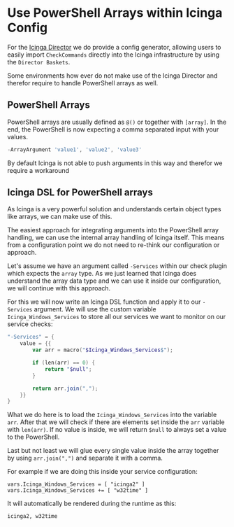 # Use PowerShell Arrays within Icinga Config

For the [Icinga Director](https://icinga.com/docs/director/latest/) we do provide a config generator, allowing users to easily import `CheckCommands` directly into the Icinga infrastructure by using the `Director Baskets`.

Some environments how ever do not make use of the Icinga Director and therefor require to handle PowerShell arrays as well.

## PowerShell Arrays

PowerShell arrays are usually defined as `@()` or together with `[array]`. In the end, the PowerShell is now expecting a comma separated input with your values.

```powershell
-ArrayArgument 'value1', 'value2', 'value3'
```

By default Icinga is not able to push arguments in this way and therefor we require a workaround

## Icinga DSL for PowerShell arrays

As Icinga is a very powerful solution and understands certain object types like arrays, we can make use of this.

The easiest approach for integrating arguments into the PowerShell array handling, we can use the internal array handling of Icinga itself. This means from a configuration point we do not need to re-think our configuration or approach.

Let's assume we have an argument called `-Services` within our check plugin which expects the `array` type. As we just learned that Icinga does understand the array data type and we can use it inside our configuration, we will continue with this approach.

For this we will now write an Icinga DSL function and apply it to our `-Services` argument. We will use the custom variable `Icinga_Windows_Services` to store all our services we want to monitor on our service checks:

```powershell
"-Services" = {
    value = {{
        var arr = macro("$Icinga_Windows_Services$");

        if (len(arr) == 0) {
            return "$null";
        }

        return arr.join(",");
    }}
}
```

What we do here is to load the `Icinga_Windows_Services` into the variable `arr`. After that we will check if there are elements set inside the `arr` variable with `len(arr)`. If no value is inside, we will return `$null` to always set a value to the PowerShell.

Last but not least we will glue every single value inside the array together by using `arr.join(",")` and separate it with a comma.

For example if we are doing this inside your service configuration:

```
vars.Icinga_Windows_Services = [ "icinga2" ]
vars.Icinga_Windows_Services += [ "w32time" ]
```

It will automatically be rendered during the runtime as this:

```
icinga2, w32time
```
